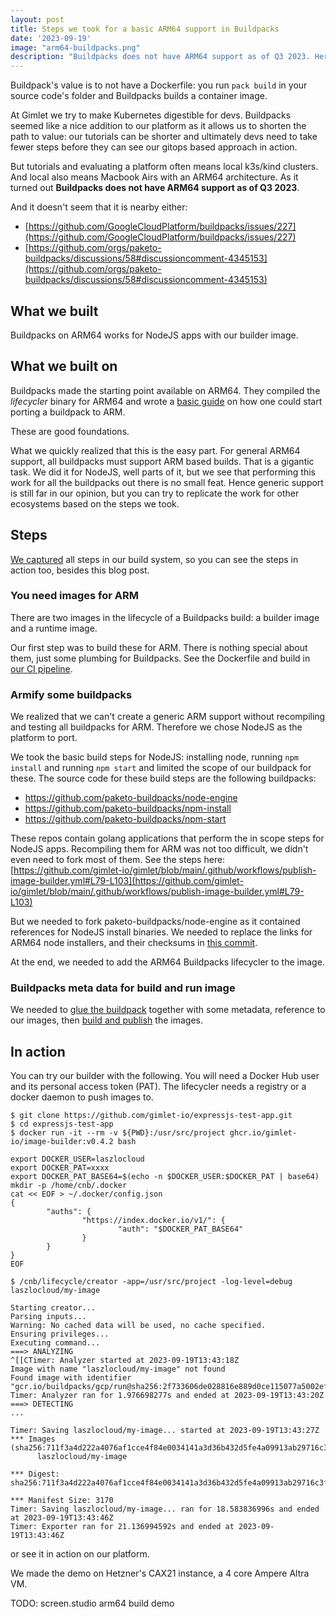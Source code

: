 ```yaml
---
layout: post
title: Steps we took for a basic ARM64 support in Buildpacks
date: '2023-09-19'
image: "arm64-buildpacks.png"
description: "Buildpacks does not have ARM64 support as of Q3 2023. Here are the steps we took to create one for NodeJS projects."
---
```


Buildpack's value is to not have a Dockerfile: you run `pack build` in your source code's folder and Buildpacks builds a container image.

At Gimlet we try to make Kubernetes digestible for devs. Buildpacks seemed like a nice addition to our platform as it allows us to shorten the path to value: our tutorials can be shorter and ultimately devs need to take fewer steps before they can see our gitops based approach in action.

But tutorials and evaluating a platform often means local k3s/kind clusters. And local also means Macbook Airs with an ARM64 architecture. As it turned out **Buildpacks does not have ARM64 support as of Q3 2023**.

And it doesn't seem that it is nearby either:
- [https://github.com/GoogleCloudPlatform/buildpacks/issues/227](https://github.com/GoogleCloudPlatform/buildpacks/issues/227)
- [https://github.com/orgs/paketo-buildpacks/discussions/58#discussioncomment-4345153](https://github.com/orgs/paketo-buildpacks/discussions/58#discussioncomment-4345153)

## What we built

Buildpacks on ARM64 works for NodeJS apps with our builder image.

## What we built on

Buildpacks made the starting point available on ARM64. They compiled the *lifecycler* binary for ARM64 and wrote a [basic guide](https://buildpacks.io/docs/app-developer-guide/build-an-arm-app/) on how one could start porting a buildpack to ARM.

These are good foundations.

What we quickly realized that this is the easy part. For general ARM64 support, all buildpacks must support ARM based builds. That is a gigantic task. We did it for NodeJS, well parts of it, but we see that performing this work for all the buildpacks out there is no small feat. Hence generic support is still far in our opinion, but you can try to replicate the work for other ecosystems based on the steps we took.

## Steps

[We captured](https://github.com/gimlet-io/gimlet/blob/main/.github/workflows/publish-image-builder.yml) all steps in our build system, so you can see the steps in action too, besides this blog post.

### You need images for ARM

There are two images in the lifecycle of a Buildpacks build: a builder image and a runtime image.

Our first step was to build these for ARM. There is nothing special about them, just some plumbing for Buildpacks. See the Dockerfile and build in [our CI pipeline](https://github.com/gimlet-io/gimlet/blob/main/.github/workflows/publish-image-builder.yml#L49-L78).

### Armify some buildpacks

We realized that we can't create a generic ARM support without recompiling and testing all buildpacks for ARM. Therefore we chose NodeJS as the platform to port.

We took the basic build steps for NodeJS: installing node, running `npm install` and running `npm start` and limited the scope of our buildpack for these. The source code for these build steps are the following buildpacks:
- https://github.com/paketo-buildpacks/node-engine
- https://github.com/paketo-buildpacks/npm-install
- https://github.com/paketo-buildpacks/npm-start 

These repos contain golang applications that perform the in scope steps for NodeJS apps. Recompiling them for ARM was not too difficult, we didn't even need to fork most of them. See the steps here: [https://github.com/gimlet-io/gimlet/blob/main/.github/workflows/publish-image-builder.yml#L79-L103](https://github.com/gimlet-io/gimlet/blob/main/.github/workflows/publish-image-builder.yml#L79-L103)

But we needed to fork paketo-buildpacks/node-engine as it contained references for NodeJS install binaries. We needed to replace the links for ARM64 node installers, and their checksums in [this commit](https://github.com/gimlet-io/node-engine/commit/7038a75c2378d653f1f14528267d0ca6565b4fc7).

At the end, we needed to add the ARM64 Buildpacks lifecycler to the image.

### Buildpacks meta data for build and run image

We needed to [glue the buildpack](https://github.com/gimlet-io/gimlet/blob/main/docker/image-builder/Dockerfile.arm64#L14-L15) together with some metadata, reference to our images, then [build and publish](https://github.com/gimlet-io/gimlet/blob/main/.github/workflows/publish-image-builder.yml#L112-L118) the images.

## In action

You can try our builder with the following. You will need a Docker Hub user and its personal access token (PAT). The lifecycler needs a registry or a docker daemon to push images to.

```
$ git clone https://github.com/gimlet-io/expressjs-test-app.git
$ cd expressjs-test-app
$ docker run -it --rm -v ${PWD}:/usr/src/project ghcr.io/gimlet-io/image-builder:v0.4.2 bash
```

```
export DOCKER_USER=laszlocloud
export DOCKER_PAT=xxxx
export DOCKER_PAT_BASE64=$(echo -n $DOCKER_USER:$DOCKER_PAT | base64)
mkdir -p /home/cnb/.docker
cat << EOF > ~/.docker/config.json 
{
        "auths": {
                "https://index.docker.io/v1/": {
                        "auth": "$DOCKER_PAT_BASE64"
                }
        }
}
EOF
```

```
$ /cnb/lifecycle/creator -app=/usr/src/project -log-level=debug laszlocloud/my-image

Starting creator...                                                                                                                                           
Parsing inputs...                                                                                                                                             
Warning: No cached data will be used, no cache specified.                                                                                                     
Ensuring privileges...                                                                                                                                        
Executing command...                                                                                                                                          
===> ANALYZING                                                                                                                                                
^[[CTimer: Analyzer started at 2023-09-19T13:43:18Z                                                                                                           
Image with name "laszlocloud/my-image" not found                                                                                                              
Found image with identifier "gcr.io/buildpacks/gcp/run@sha256:2f733606de028816e889d0ce115077a5002eff1df32e580ea26f160f237d640e"                               
Timer: Analyzer ran for 1.976698277s and ended at 2023-09-19T13:43:20Z                                                                                        
===> DETECTING
...

Timer: Saving laszlocloud/my-image... started at 2023-09-19T13:43:27Z
*** Images (sha256:711f3a4d222a4076af1cce4f84e0034141a3d36b432d5fe4a09913ab29716c3f):
      laszlocloud/my-image

*** Digest: sha256:711f3a4d222a4076af1cce4f84e0034141a3d36b432d5fe4a09913ab29716c3f

*** Manifest Size: 3170
Timer: Saving laszlocloud/my-image... ran for 18.583836996s and ended at 2023-09-19T13:43:46Z
Timer: Exporter ran for 21.136994592s and ended at 2023-09-19T13:43:46Z
```


or see it in action on our platform.

We made the demo on Hetzner's CAX21 instance, a 4 core Ampere Altra VM.

TODO: screen.studio arm64 build demo
